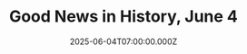 ---
title: "Good News in History, June 4"
date: 2025-06-04T07:00:00.000Z
category: Human Kindness
externalLink: "https://www.goodnewsnetwork.org/events060604/"
image: ""
excerpt: "36 years ago today, in the first modern elections in Poland, Lech Walesa’s Solidarity Party of trade unionists won 160 out of 161 seats in the government, triggering the Revolutions of 1989, and quite simply, the fall of Communism, freeing Eastern Europe to pursue self-government and market capitalism. READ a bit about this momentous occasion… […] The post Good News…"
---
